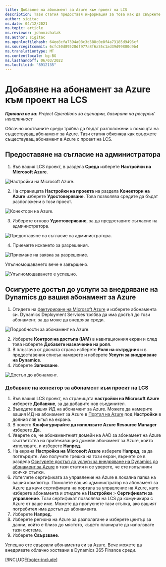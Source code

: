 ```yaml
---
title: Добавяне на абонамент за Azure към проект на LCS
description: Тази статия предоставя информация за това как да свържете абонамента си за Azure с LCS проект.
author: sigitac
ms.date: 04/12/2021
ms.topic: article
ms.reviewer: johnmichalak
ms.author: sigitac
ms.openlocfilehash: 64ee8cfa7394a08c3d588c0e8f4a73185d9496cf
ms.sourcegitcommit: 6cfc50d89528df977a8f6a55c1ad39d99800d9b4
ms.translationtype: MT
ms.contentlocale: bg-BG
ms.lasthandoff: 06/03/2022
ms.locfileid: "8912135"
---
```

# <a name="add-an-azure-subscription-to-an-lcs-project"></a>Добавяне на абонамент за Azure към проект на LCS

_**Прилага се за:** Project Operations за сценарии, базирани на ресурси/неналичност_

Облачно хостваните среди трябва да бъдат разположени с помощта на съществуващ абонамент за Azure. Тази статия обяснява как свържете съществуващ абонамент в Azure с проект на LCS. 

## <a name="grant-admin-consent"></a>Предоставяне на съгласие на администратора

1. Във вашия LCS проект, в раздела **Среда** изберете **Настройки на Microsoft Azure**.

![Настройки на Microsoft Azure.](./media/1MicrosoftAzureSettings.png)

2. На страницата **Настройки на проекта** на раздела **Конектори на Azure** изберете **Удостоверяване**. Това позволява средите да бъдат разположени в този проект.

![Конектори на Azure.](./media/2AzureConnectors.png)

3. Изберете отново **Удостоверяване**, за да предоставите съгласие на администратора.

![Предоставяне на съгласие на администратора.](./media/3GrantAdminConsent.png)

4. Приемете искането за разрешения.

![Приемане на заявка за разрешение.](./media/4AcceptPermissionRequest.png)

Упълномощаването вече е завършено. 

![Упълномощаването е успешно.](./media/5AuthorizationComplete.png)

## <a name="provide-dynamics-deployment-services-access-to-your-azure-subscription"></a><a name="provide"></a>Осигурете достъп до услуги за внедряване на Dynamics до вашия абонамент за Azure

1. Отидете на [фактуриране на Microsoft Azure](https://portal.azure.com/#blade/Microsoft\_Azure\_Billing/SubscriptionsBlade) и изберете абонамента си. Dynamics Deployment Services трябва да има достъп до този абонамент, за да може да внедрява среди.

![Подробности за абонамент на Azure.](./media/6AzureSubscription.png)

2. Изберете **Контрол на достъпа (IAM)** в навигационния екран и след това изберете **Добавете назначение на роля**.
3. В плъзгача от дясната страна изберете **Роля на сътрудник** и в предоставения списък намерете и изберете **Услуги за внедряване на Dynamics**. 
4. Изберете **Записване**.

![Достъп до абонамент.](./media/7SubscriptionAccess.png)

### <a name="add-a-subscription-connector-to-an-lcs-project"></a>Добавяне на конектор за абонамент към проект на LCS

1. Във вашия LCS проект, на страницата **настройки на Microsoft Azure** изберете **Добавяне**, за да добавите нов съединител.
2. Въведете вашия ИД на абонамент за Azure. Можете да намерите вашия ИД на абонамент за Azure в [Портал на Azure](https://ms.portal.azure.com/) под **Настройки** в долния ляв ъгъл на екрана.
3. В полето **Конфигурирайте да използвате Azure Resource Manager** изберете **Да**.
4. Уверете се, че абонаментният домейн на AAD за абонамент на Azure съответства на притежаващия домейн абонамент за Azure, който използвате, и изберете **Напред**.
5. На екрана **Настройка на Microsoft Azure** изберете **Напред**, за да потвърдите. Ако получите грешка на този екран, върнете се в раздела [Осигурете достъп до услуги за внедряване на Dynamics до абонамент за Azure](#provide) в тази статия и се уверете, че сте изпълнили всички стъпки.
6. Изтеглете сертификата за управление на Azure в локална папка на вашия компютър. Помолете вашия администратор на абонамент за Azure да качи сертификата на портала за управление на Azure, като изберете абонамента и отидете на **Настройки** > **Сертификати за управление**. Този сертификат позволява на LCS да комуникира с Azure от ваше име. Можете да пропуснете тази стъпка, ако вашият потребител има достъп до абонамента.
7. Изберете **Напред**.
8. Изберете региона на Azure за разполагане и изберете център за данни, който е близо до мястото, където планирате да използвате тази система.
9.  Изберете **Свързване**.

Успешно сте свързали абонамента си за Azure. Вече можете да внедрявате облачно хоствани в Dynamics 365 Finance среди.




[!INCLUDE[footer-include](../includes/footer-banner.md)]
